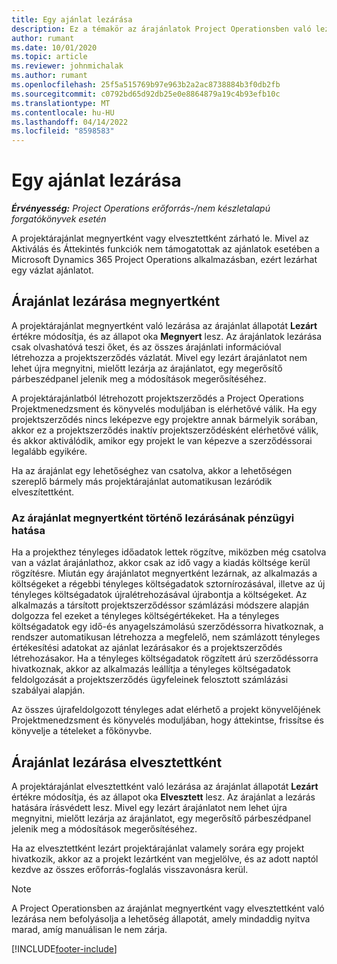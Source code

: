 ```yaml
---
title: Egy ajánlat lezárása
description: Ez a témakör az árajánlatok Project Operationsben való lezárásáról nyújt tájékoztatást.
author: rumant
ms.date: 10/01/2020
ms.topic: article
ms.reviewer: johnmichalak
ms.author: rumant
ms.openlocfilehash: 25f5a515769b97e963b2a2ac8738884b3f0db2fb
ms.sourcegitcommit: c0792bd65d92db25e0e8864879a19c4b93efb10c
ms.translationtype: MT
ms.contentlocale: hu-HU
ms.lasthandoff: 04/14/2022
ms.locfileid: "8598583"
---
```

# <a name="close-a-quote"></a>Egy ajánlat lezárása

_**Érvényesség:** Project Operations erőforrás-/nem készletalapú forgatókönyvek esetén_

A projektárajánlat megnyertként vagy elvesztettként zárható le. Mivel az Aktiválás és Áttekintés funkciók nem támogatottak az ajánlatok esetében a Microsoft Dynamics 365 Project Operations alkalmazásban, ezért lezárhat egy vázlat ajánlatot.

## <a name="close-a-quote-as-won"></a>Árajánlat lezárása megnyertként

A projektárajánlat megnyertként való lezárása az árajánlat állapotát **Lezárt** értékre módosítja, és az állapot oka **Megnyert** lesz. Az árajánlatok lezárása csak olvashatóvá teszi őket, és az összes árajánlati információval létrehozza a projektszerződés vázlatát. Mivel egy lezárt árajánlatot nem lehet újra megnyitni, mielőtt lezárja az árajánlatot, egy megerősítő párbeszédpanel jelenik meg a módosítások megerősítéséhez.

A projektárajánlatból létrehozott projektszerződés a Project Operations Projektmenedzsment és könyvelés moduljában is elérhetővé válik. Ha egy projektszerződés nincs leképezve egy projektre annak bármelyik sorában, akkor ez a projektszerződés inaktív projektszerződésként elérhetővé válik, és akkor aktiválódik, amikor egy projekt le van képezve a szerződéssorai legalább egyikére.

Ha az árajánlat egy lehetőséghez van csatolva, akkor a lehetőségen szereplő bármely más projektárajánlat automatikusan lezáródik elveszítettként.

### <a name="financial-impact-of-closing-a-quote-as-won"></a>Az árajánlat megnyertként történő lezárásának pénzügyi hatása

Ha a projekthez tényleges időadatok lettek rögzítve, miközben még csatolva van a vázlat árajánlathoz, akkor csak az idő vagy a kiadás költsége kerül rögzítésre. Miután egy árajánlatot megnyertként lezárnak, az alkalmazás a költségeket a régebbi tényleges költségadatok sztornírozásával, illetve az új tényleges költségadatok újralétrehozásával újrabontja a költségeket. Az alkalmazás a társított projektszerződéssor számlázási módszere alapján dolgozza fel ezeket a tényleges költségértékeket. Ha a tényleges költségadatok egy idő-és anyagelszámolású szerződéssorra hivatkoznak, a rendszer automatikusan létrehozza a megfelelő, nem számlázott tényleges értékesítési adatokat az ajánlat lezárásakor és a projektszerződés létrehozásakor. Ha a tényleges költségadatok rögzített árú szerződéssorra hivatkoznak, akkor az alkalmazás leállítja a tényleges költségadatok feldolgozását a projektszerződés ügyfeleinek felosztott számlázási szabályai alapján.

Az összes újrafeldolgozott tényleges adat elérhető a projekt könyvelőjének Projektmenedzsment és könyvelés moduljában, hogy áttekintse, frissítse és könyvelje a tételeket a főkönyvbe. 

## <a name="close-a-quote-as-lost"></a>Árajánlat lezárása elvesztettként

A projektárajánlat elvesztettként való lezárása az árajánlat állapotát **Lezárt** értékre módosítja, és az állapot oka **Elvesztett** lesz. Az árajánlat a lezárás hatására írásvédett lesz. Mivel egy lezárt árajánlatot nem lehet újra megnyitni, mielőtt lezárja az árajánlatot, egy megerősítő párbeszédpanel jelenik meg a módosítások megerősítéséhez.

Ha az elvesztettként lezárt projektárajánlat valamely sorára egy projekt hivatkozik, akkor az a projekt lezártként van megjelölve, és az adott naptól kezdve az összes erőforrás-foglalás visszavonásra kerül.

> [!NOTE]
> A Project Operationsben az árajánlat megnyertként vagy elvesztettként való lezárása nem befolyásolja a lehetőség állapotát, amely mindaddig nyitva marad, amíg manuálisan le nem zárja.


[!INCLUDE[footer-include](../includes/footer-banner.md)]